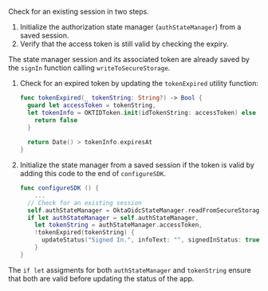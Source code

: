 Check for an existing session in two steps.

1. Initialize the authorization state manager (`authStateManager`) from a saved session.
2. Verify that the access token is still valid by checking the expiry.

The state manager session and its associated token are already saved by the `signIn` function calling `writeToSecureStorage`.

1. Check for an expired token by updating the `tokenExpired` utility function:

   ```swift
   func tokenExpired(_ tokenString: String?) -> Bool {
     guard let accessToken = tokenString,
     let tokenInfo = OKTIDToken.init(idTokenString: accessToken) else {
       return false
     }
      
     return Date() > tokenInfo.expiresAt
   }
   ```

2. Initialize the state manager from a saved session if the token is valid by adding this code to the end of `configureSDK`.

   ```swift
   func configureSDK () {
       ...
     // Check for an existing session
     self.authStateManager = OktaOidcStateManager.readFromSecureStorage(for: config)
     if let authStateManager = self.authStateManager,
       let tokenString = authStateManager.accessToken,
       !tokenExpired(tokenString) {
         updateStatus("Signed In.", infoText: "", signedInStatus: true)
       }
   }
   ```

The `if let` assigments for both `authStateManager` and `tokenString` ensure that both are valid before updating the status of the app.
